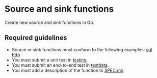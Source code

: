 # Source and sink functions

Create new source and sink functions in Go. 

## Required guidelines

- Source or sink functions must conform to the following examples: 
    [sql](https://github.com/influxdata/flux/tree/master/stdlib/sql)
    [http](https://github.com/Anaisdg/flux/tree/master/stdlib/http)
- You must submit a unit test in [testing](https://github.com/influxdata/flux/tree/master/stdlib/testing).
- You must submit an end-to-end test in [testdata](https://github.com/influxdata/flux/tree/master/stdlib/testing/testdata). 
- You must add a description of the function to [SPEC.md](./docs/SPEC.md).
